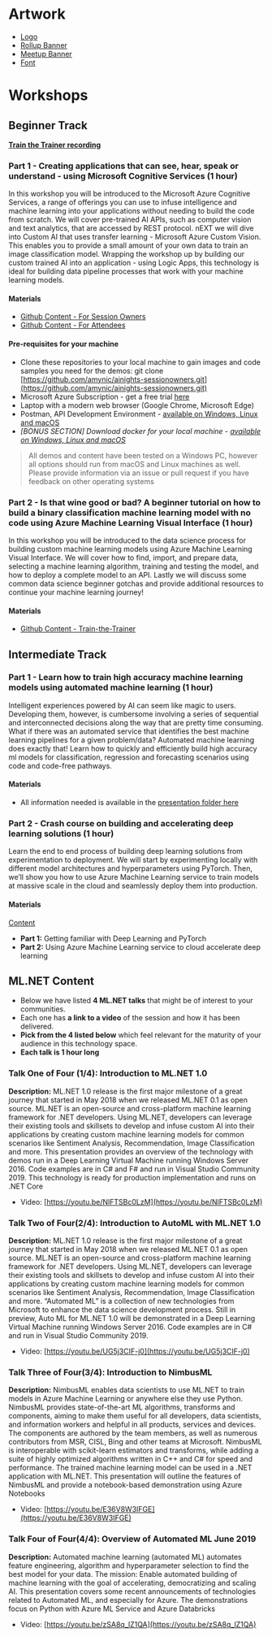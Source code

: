 # Artwork

- [Logo](https://globalaibootcamp.blob.core.windows.net/artwork/logo.png)
- [Rollup Banner](https://globalaibootcamp.blob.core.windows.net/artwork/ainight_rollup-banner.psd)
- [Meetup Banner](https://globalaibootcamp.blob.core.windows.net/artwork/ainight_banner.psd)
- [Font](https://globalaibootcamp.blob.core.windows.net/artwork/font_quicksand.zip)


# Workshops

## Beginner Track
**[Train the Trainer recording](https://youtu.be/S4YTTjfkWrA)** 
### **Part 1 -** Creating applications that can see, hear, speak or understand - using Microsoft Cognitive Services (1 hour)

In this workshop you will be introduced to the Microsoft Azure Cognitive Services, a range of offerings you can use to infuse intelligence and machine learning into your applications without needing to build the code from scratch. We will cover pre-trained AI APIs, such as computer vision and text analytics, that are accessed by REST protocol. nEXT we will dive into Custom AI that uses transfer learning - Microsoft Azure Custom Vision. This enables you to provide a small amount of your own data to train an image classification model. Wrapping the workshop up by building our custom trained AI into an application - using Logic Apps, this technology is ideal for building data pipeline processes that work with your machine learning models.

#### Materials
* [Github Content - For Session Owners](https://github.com/amynic/ainights-sessionowners)
* [Github Content - For Attendees](https://github.com/amynic/AINights)

#### Pre-requisites for your machine
* Clone these repositories to your local machine to gain images and code samples you need for the demos: git clone [https://github.com/amynic/ainights-sessionowners.git](https://github.com/amynic/ainights-sessionowners.git)
* Microsoft Azure Subscription - get a free trial [here](https://azure.microsoft.com/en-gb/free/?WT.mc_id=globalainights-content-amynic)
* Laptop with a modern web browser (Google Chrome, Microsoft Edge)
* Postman, API Development Environment - [available on Windows, Linux and macOS](https://www.getpostman.com/)
* _[BONUS SECTION] Download docker for your local machine - [available on Windows, Linux and macOS](https://docs.docker.com/v17.09/engine/installation/)_


> All demos and content have been tested on a Windows PC, however all options should run from macOS and Linux machines as well. Please provide information via an issue or pull request if you have feedback on other operating systems
 
 
###  **Part 2 -** Is that wine good or bad? A beginner tutorial on how to build a binary classification machine learning model with no code using Azure Machine Learning Visual Interface (1 hour)

In this workshop you will be introduced to the data science process for building custom machine learning models using Azure Machine Learning Visual Interface. We will cover how to find, import, and prepare data, selecting a machine learning algorithm, training and testing the model, and how to deploy a complete model to an API. Lastly we will discuss some common data science beginner gotchas and provide additional resources to continue your machine learning journey!

#### Materials
* [Github Content - Train-the-Trainer](https://github.com/cassieview/wine-quality-azure-ml-visual-interface/)
 
## Intermediate Track

### **Part 1 -** Learn how to train high accuracy machine learning models using automated machine learning (1 hour)

Intelligent experiences powered by AI can seem like magic to users. Developing them, however, is cumbersome involving a series of sequential and interconnected decisions along the way that are pretty time consuming. What if there was an automated service that identifies the best machine learning pipelines for a given problem/data? Automated machine learning does exactly that! Learn how to quickly and efficiently build high accuracy ml models for classification, regression and forecasting scenarios using code and code-free pathways.

#### Materials
* All information needed is available in the [presentation folder here](automated-ml-presentation-material.zip)



### **Part 2 -** Crash course on building and accelerating deep learning solutions (1 hour)

Learn the end to end process of building deep learning solutions from experimentation to deployment. We will start by experimenting locally with different model architectures and hyperparameters using PyTorch. Then, we’ll show you how to use Azure Machine Learning service to train models at massive scale in the cloud and seamlessly deploy them into production.

#### Materials
[Content](https://github.com/sethjuarez/pytorchintro)
* **Part 1:** Getting familiar with Deep Learning and PyTorch
* **Part 2:** Using Azure Machine Learning service to cloud accelerate deep learning

## ML.NET Content

* Below we have listed **4 ML.NET talks** that might be of interest to your communities. 
* Each one has **a link to a video** of the session and how it has been delivered. 
* **Pick from the 4 listed below** which feel relevant for the maturity of your audience in this technology space. 
* **Each talk is 1 hour long**

### **Talk One of Four (1/4):** Introduction to ML.NET 1.0

**Description:** ML.NET 1.0 release is the first major milestone of a great journey that started in May 2018 when we released ML.NET 0.1 as open source. ML.NET is an open-source and cross-platform machine learning framework for .NET developers. Using ML.NET, developers can leverage their existing tools and skillsets to develop and infuse custom AI into their applications by creating custom machine learning models for common scenarios like Sentiment Analysis, Recommendation, Image Classification and more.
This presentation provides an overview of the technology with demos run in a Deep Learning Virtual Machine running Windows Server 2016. Code examples are in C# and F# and run in Visual Studio Community 2019. This technology is ready for production implementation and runs on .NET Core

* Video: [https://youtu.be/NlFTSBc0LzM](https://youtu.be/NlFTSBc0LzM)

### **Talk Two of Four(2/4):** Introduction to AutoML with ML.NET 1.0

**Description:** ML.NET 1.0 release is the first major milestone of a great journey that started in May 2018 when we released ML.NET 0.1 as open source. ML.NET is an open-source and cross-platform machine learning framework for .NET developers. Using ML.NET, developers can leverage their existing tools and skillsets to develop and infuse custom AI into their applications by creating custom machine learning models for common scenarios like Sentiment Analysis, Recommendation, Image Classification and more.
“Automated ML” is a collection of new technologies from Microsoft to enhance the data science development process. Still in preview, Auto ML for ML.NET 1.0 will be demonstrated in a Deep Learning Virtual Machine running Windows Server 2016. Code examples are in C# and run in Visual Studio Community 2019.

* Video: [https://youtu.be/UG5j3CIF-j0](https://youtu.be/UG5j3CIF-j0)

### **Talk Three of Four(3/4):** Introduction to NimbusML

**Description:** NimbusML enables data scientists to use ML.NET to train models in Azure Machine Learning or anywhere else they use Python. NimbusML provides state-of-the-art ML algorithms, transforms and components, aiming to make them useful for all developers, data scientists, and information workers and helpful in all products, services and devices. The components are authored by the team members, as well as numerous contributors from MSR, CISL, Bing and other teams at Microsoft. NimbusML is interoperable with scikit-learn estimators and transforms, while adding a suite of highly optimized algorithms written in C++ and C# for speed and performance.
The trained machine learning model can be used in a .NET application with ML.NET. This presentation will outline the features of NimbusML and provide a notebook-based demonstration using Azure Notebooks

* Video: [https://youtu.be/E36V8W3IFGE](https://youtu.be/E36V8W3IFGE)

### **Talk Four of Four(4/4):** Overview of Automated ML June 2019

**Description:** Automated machine learning (automated ML) automates feature engineering, algorithm and hyperparameter selection to find the best model for your data. The mission: Enable automated building of machine learning with the goal of accelerating, democratizing and scaling AI. 
This presentation covers some recent announcements of technologies related to Automated ML, and especially for Azure. The demonstrations focus on Python with Azure ML Service and Azure Databricks

* Video: [https://youtu.be/zSA8q_lZ1QA](https://youtu.be/zSA8q_lZ1QA)

